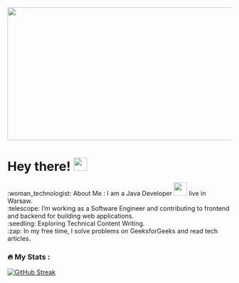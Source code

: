 <div align="center">
  <img src="https://media.giphy.com/media/dWesBcTLavkZuG35MI/giphy.gif" width="600" height="300"/>
</div>
<div align="center">
  <img src="https://komarev.com/ghpvc/?username=ArtsiomJavaDev&style=flat-square&color=blue" alt=""/>
</div>
<h1>
  Hey there!
  <img src="https://media.giphy.com/media/hvRJCLFzcasrR4ia7z/giphy.gif" width="30px"/>
</h1>
:woman_technologist: About Me :
I am a Java Developer <img src="https://media.giphy.com/media/WUlplcMpOCEmTGBtBW/giphy.gif" width="30"> live in Warsaw.<br>
:telescope: I’m working as a Software Engineer and contributing to frontend and backend for building web applications.<br>
:seedling: Exploring Technical Content Writing.<br>
:zap: In my free time, I solve problems on GeeksforGeeks and read tech articles.

### :fire: My Stats :
[![GitHub Streak](http://github-readme-streak-stats.herokuapp.com?user=ArtsiomJavaDev&theme=dark&background=000000)](https://git.io/streak-stats)

